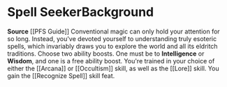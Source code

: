 ﻿---
ability:
- Intelligence
- Wisdom
ability_boost:
- Intelligence
- Wisdom
feat: '[[DATABASE/feat/Recognize Spell|Recognize Spell]]'
id: '204'
name: Spell Seeker
prerequisite: null
rarity: Common
skill:
- '[[DATABASE/skill/Arcana|Arcana]] or [[DATABASE/skill/Occultism|Occultism]]'
- Library [[DATABASE/skill/Lore|Lore]]
source: '[[DATABASE/source/PFS Guide|PFS Guide]]'
subcategory: general
trait: null
type: Background

---
# Spell Seeker<span class="item-type">Background</span>

**Source** [[PFS Guide]]
Conventional magic can only hold your attention for so long. Instead, you've devoted yourself to understanding truly esoteric spells, which invariably draws you to explore the world and all its eldritch traditions.
Choose two ability boosts. One must be to **Intelligence** or **Wisdom**, and one is a free ability boost.
You're trained in your choice of either the [[Arcana]] or [[Occultism]] skill, as well as the [[Lore]] skill. You gain the [[Recognize Spell]] skill feat.